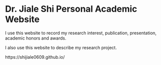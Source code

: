 <h1>Dr. Jiale Shi Personal Academic Website</h1>

<p>I use this website to record my research interest, publication, presentation, academic honors and awards.</p>

<p>I also use this website to describe my research project.</p>

<p>https://shijiale0609.github.io/</p>


